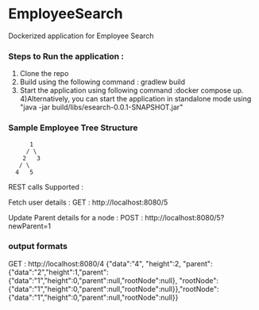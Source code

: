 # EmployeeSearch
Dockerized application for Employee Search

### Steps to Run the application :
1) Clone the repo
2) Build using the following command : gradlew build 
3) Start the application using following command :docker compose up.
4)Alternatively, you can start the application in standalone mode using "java -jar build/libs/esearch-0.0.1-SNAPSHOT.jar"

### Sample Employee Tree Structure 
          1
         / \
        2   3
       / \
      4   5
      
REST calls Supported :

Fetch user details :
GET : http://localhost:8080/5

Update Parent details for a node :
POST : http://localhost:8080/5?newParent=1

### output formats 
GET : http://localhost:8080/4
{"data":"4",
"height":2,
"parent":{"data":"2","height":1,"parent":{"data":"1","height":0,"parent":null,"rootNode":null},
"rootNode":{"data":"1","height":0,"parent":null,"rootNode":null}},"rootNode":{"data":"1","height":0,"parent":null,"rootNode":null}}
